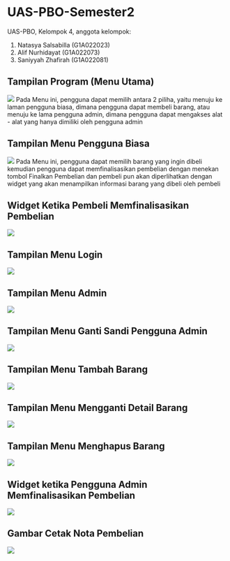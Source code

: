 # UAS-PBO-Semester2
UAS-PBO, Kelompok 4, anggota kelompok:
1. Natasya Salsabilla   (G1A022023)
2. Alif Nurhidayat      (G1A022073)
3. Saniyyah Zhafirah    (G1A022081)

## Tampilan Program (Menu Utama)
![](https://github.com/KillerKing93/UAS-PBO-Semester2/blob/main/Gambar%20Program/Menu%20Utama.png)
Pada Menu ini, pengguna dapat memilih antara 2 piliha, yaitu menuju ke laman pengguna biasa, dimana pengguna dapat membeli barang, atau menuju ke lama pengguna admin, dimana pengguna dapat mengakses alat - alat yang hanya dimiliki oleh pengguna admin
## Tampilan Menu Pengguna Biasa
![](https://github.com/KillerKing93/UAS-PBO-Semester2/blob/main/Gambar%20Program/Menu%20Pengguna%20Biasa.png)
Pada Menu ini, pengguna dapat memilih barang yang ingin dibeli kemudian pengguna dapat memfinalisasikan pembelian dengan menekan tombol Finalkan Pembelian dan pembeli pun akan diperlihatkan dengan widget yang akan menampilkan informasi barang yang dibeli oleh pembeli
## Widget Ketika Pembeli Memfinalisasikan Pembelian
![](https://github.com/KillerKing93/UAS-PBO-Semester2/blob/main/Gambar%20Program/Menu%20Beli%20Pengguna%20Biasa.png)
## Tampilan Menu Login
![](https://github.com/KillerKing93/UAS-PBO-Semester2/blob/main/Gambar%20Program/Menu%20Login.png)
## Tampilan Menu Admin
![](https://github.com/KillerKing93/UAS-PBO-Semester2/blob/main/Gambar%20Program/Menu%20Admin.png)
## Tampilan Menu Ganti Sandi Pengguna Admin
![](https://github.com/KillerKing93/UAS-PBO-Semester2/blob/main/Gambar%20Program/Menu%20Ganti%20Kata%20Sandi%20Pengguna%20Admin.png)
## Tampilan Menu Tambah Barang
![](https://github.com/KillerKing93/UAS-PBO-Semester2/blob/main/Gambar%20Program/Menu%20Menambah%20Barang.png)
## Tampilan Menu Mengganti Detail Barang
![](https://github.com/KillerKing93/UAS-PBO-Semester2/blob/main/Gambar%20Program/Menu%20Mengganti%20Detail%20Barang.png)
## Tampilan Menu Menghapus Barang
![](https://github.com/KillerKing93/UAS-PBO-Semester2/blob/main/Gambar%20Program/Menu%20Untuk%20Menghapus%20Barang.png)
## Widget ketika Pengguna Admin Memfinalisasikan Pembelian
![](https://github.com/KillerKing93/UAS-PBO-Semester2/blob/main/Gambar%20Program/Menu%20Beli%20Pengguna%20Admin.png)
## Gambar Cetak Nota Pembelian
![](https://github.com/KillerKing93/UAS-PBO-Semester2/blob/main/Gambar%20Program/Nota%20Pembelian.png)

